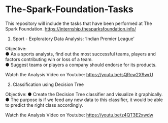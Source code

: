 # The-Spark-Foundation-Tasks
This repository will include the tasks that have been performed at The Spark Foundation. https://internship.thesparksfoundation.info/

1. Sport - Exploratory Data Analysis: ‘Indian Premier League’

Objective: \
● As a sports analysts, find out the most successful teams, players and factors contributing win or loss of a team. \
● Suggest teams or players a company should endorse for its products.

Watch the Analysis Video on Youtube: https://youtu.be/sQRcw2X9wrU

2. Classification using Decision Tree

Objective:
● Create the Decision Tree classifier and visualize it graphically. \
● The purpose is if we feed any new data to this classifier, it would be able to predict the right class accordingly.

Watch the Analysis Video on Youtube: https://youtu.be/z4QT3E2xwdw
